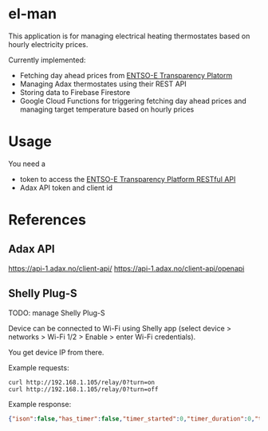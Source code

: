 # el-man

This application is for managing electrical heating thermostates based on hourly electricity prices.

Currently implemented:
- Fetching day ahead prices from [ENTSO-E Transparency Platorm](https://transparency.entsoe.eu/)
- Managing Adax thermostates using their REST API
- Storing data to Firebase Firestore
- Google Cloud Functions for triggering fetching day ahead prices and managing target temperature based on hourly prices

# Usage
You need a 
- token to access the [ENTSO-E Transparency Platform RESTful API](https://transparency.entsoe.eu/content/static_content/Static%20content/web%20api/Guide.html)
- Adax API token and client id

# References
## Adax API

https://api-1.adax.no/client-api/
https://api-1.adax.no/client-api/openapi

## Shelly Plug-S

TODO: manage Shelly Plug-S

Device can be connected to Wi-Fi using Shelly app (select device > networks > Wi-Fi 1/2 > Enable > enter Wi-Fi credentials).

You get device IP from there.

Example requests:

```
curl http://192.168.1.105/relay/0?turn=on
curl http://192.168.1.105/relay/0?turn=off
```

Example response:

```json
{"ison":false,"has_timer":false,"timer_started":0,"timer_duration":0,"timer_remaining":0,"overpower":false,"source":"http"}
```
